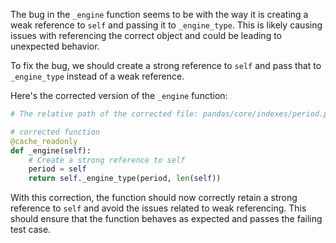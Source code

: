 The bug in the `_engine` function seems to be with the way it is creating a weak reference to `self` and passing it to `_engine_type`. This is likely causing issues with referencing the correct object and could be leading to unexpected behavior.

To fix the bug, we should create a strong reference to `self` and pass that to `_engine_type` instead of a weak reference.

Here's the corrected version of the `_engine` function:

```python
# The relative path of the corrected file: pandas/core/indexes/period.py

# corrected function
@cache_readonly
def _engine(self):
    # Create a strong reference to self
    period = self
    return self._engine_type(period, len(self))
```

With this correction, the function should now correctly retain a strong reference to `self` and avoid the issues related to weak referencing. This should ensure that the function behaves as expected and passes the failing test case.